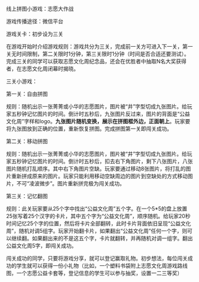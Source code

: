 线上拼图小游戏：志愿大作战

游戏传播途径：微信平台

游戏关卡：初步设为三关

在游戏开始时介绍游戏规则：游戏共分为三关，完成前一关方可进入下一关，第一关无时间限制，第二关限时1分钟，第三关限时1分钟（时间是否合适还要测试）。完成三关的同学可以获取志愿文化周纪念品，还会在优胜者中抽取N名大奖获得者，在志愿文化周闭幕时揭晓。

三关小游戏：

第一关：自由拼图

规则：随机出示一张菁菁或小华的志愿图片，图片被“井”字型切成九张图片。给玩家五秒钟记忆图片的时间。倒计时五秒后，九张图片反过来，图片的背面是“公益文化周”字样和logo。**九张图片随机变换，展示在拼图框外边，正面朝上**。玩家要将九张图放到正确的位置，重新恢复拼图。完成拼图第一关即闯关成功。

第二关：移动拼图

规则：随机出示一张菁菁或小华的志愿图片，图片被“井”字型切成九张图片。给玩家五秒钟记忆图片的时间。倒计时五秒后，扣去右下角图片，剩下八张图片，八张图片随机打乱顺序。其中右下角图片空缺。玩家要通过移动8张图片，将打乱的图片重新拼成原来的图片。玩家只能利用移动空缺周边的图片到空缺处的方式移动图片，不可“凌波微步”。图片重新拼完极为闯关成功。

第三关：记忆翻图

规则：此关玩家要从25个字中找出“公益文化周”五个字。在一个5*5的盘上放置25张写着25个汉字的卡片，其中五个字为“公益文化周”，顺序随机。给玩家20秒时间记忆25个字的位置，然后将卡片全部翻转，此时卡片背面依旧呈现“公益文化周”，随机对调5组字。玩家开始翻卡片，如果翻出“公益文化周”任何一个字，则可以继续翻。如果翻出来的不是这五个字，卡片就翻转，并再随机对调一组字。翻出公益文化周5字，即闯关成功。

闯关成功的同学，只要将游戏分享，就可以登记赢取礼物。初步想法，每位闯关成功的学生就可以获得一份小礼物（比如，一个塑料书袋附上志愿文化周游戏路线图，一个志愿公益卡套等，登记信息的学生可以参与抽奖，设置一二三等奖）

